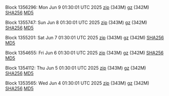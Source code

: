 Block 1356296: Mon Jun  9 01:30:01 UTC 2025 [zip](https://files.01coin.io/mainnet/2025-06-09/bootstrap.dat.zip) (343M) [gz](https://files.01coin.io/mainnet/2025-06-09/bootstrap.dat.tar.gz) (342M) [SHA256](https://files.01coin.io/mainnet/2025-06-09/sha256.txt) [MD5](https://files.01coin.io/mainnet/2025-06-09/md5.txt)

Block 1355747: Sun Jun  8 01:30:01 UTC 2025 [zip](https://files.01coin.io/mainnet/2025-06-08/bootstrap.dat.zip) (343M) [gz](https://files.01coin.io/mainnet/2025-06-08/bootstrap.dat.tar.gz) (342M) [SHA256](https://files.01coin.io/mainnet/2025-06-08/sha256.txt) [MD5](https://files.01coin.io/mainnet/2025-06-08/md5.txt)

Block 1355201: Sat Jun  7 01:30:01 UTC 2025 [zip](https://files.01coin.io/mainnet/2025-06-07/bootstrap.dat.zip) (343M) [gz](https://files.01coin.io/mainnet/2025-06-07/bootstrap.dat.tar.gz) (342M) [SHA256](https://files.01coin.io/mainnet/2025-06-07/sha256.txt) [MD5](https://files.01coin.io/mainnet/2025-06-07/md5.txt)

Block 1354655: Fri Jun  6 01:30:01 UTC 2025 [zip](https://files.01coin.io/mainnet/2025-06-06/bootstrap.dat.zip) (343M) [gz](https://files.01coin.io/mainnet/2025-06-06/bootstrap.dat.tar.gz) (342M) [SHA256](https://files.01coin.io/mainnet/2025-06-06/sha256.txt) [MD5](https://files.01coin.io/mainnet/2025-06-06/md5.txt)

Block 1354112: Thu Jun  5 01:30:01 UTC 2025 [zip](https://files.01coin.io/mainnet/2025-06-05/bootstrap.dat.zip) (343M) [gz](https://files.01coin.io/mainnet/2025-06-05/bootstrap.dat.tar.gz) (342M) [SHA256](https://files.01coin.io/mainnet/2025-06-05/sha256.txt) [MD5](https://files.01coin.io/mainnet/2025-06-05/md5.txt)

Block 1353565: Wed Jun  4 01:30:01 UTC 2025 [zip](https://files.01coin.io/mainnet/2025-06-04/bootstrap.dat.zip) (343M) [gz](https://files.01coin.io/mainnet/2025-06-04/bootstrap.dat.tar.gz) (342M) [SHA256](https://files.01coin.io/mainnet/2025-06-04/sha256.txt) [MD5](https://files.01coin.io/mainnet/2025-06-04/md5.txt)
